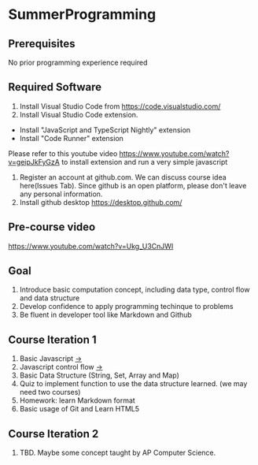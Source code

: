 # SummerProgramming

## Prerequisites

No prior programming experience required

## Required Software 
1. Install Visual Studio Code from https://code.visualstudio.com/
1. Install Visual Studio Code extension.     
  - Install "JavaScript and TypeScript Nightly" extension 
  - Install "Code Runner" extension
  
  Please refer to this youtube video https://www.youtube.com/watch?v=geipJkFyGzA to install extension and run a very simple javascript
  
1. Register an account at github.com. We can discuss course idea here(Issues Tab). Since github is an open platform, please don't leave any personal information.
1. Install github desktop https://desktop.github.com/

## Pre-course video

https://www.youtube.com/watch?v=Ukg_U3CnJWI

## Goal 
1. Introduce basic computation concept, including data type, control flow and data structure
2. Develop confidence to apply programming techinque to problems
3. Be fluent in developer tool like Markdown and Github

## Course Iteration 1
1. Basic Javascript [&#8594;](Javascript.md)
2. Javascript control flow [&#8594;](course_2.md)
3. Basic Data Structure (String, Set, Array and Map)
4. Quiz to implement function to use the data structure learned. (we may need two courses) 
5. Homework: learn Markdown format
6. Basic usage of Git and Learn HTML5

## Course Iteration 2
1. TBD. Maybe some concept taught by AP Computer Science. 
